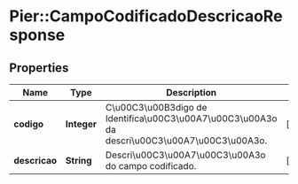 # Pier::CampoCodificadoDescricaoResponse

## Properties
Name | Type | Description | Notes
------------ | ------------- | ------------- | -------------
**codigo** | **Integer** | C\u00C3\u00B3digo de Identifica\u00C3\u00A7\u00C3\u00A3o da descri\u00C3\u00A7\u00C3\u00A3o. | [optional] 
**descricao** | **String** | Descri\u00C3\u00A7\u00C3\u00A3o do campo codificado. | [optional] 



